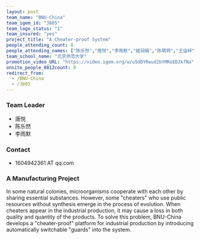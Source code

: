 ```yaml
---
layout: post
team_name: "BNU-China"
team_igem_id: "3805"
team_logo_status: "1"
team_insured: "yes"
project_title: "A Cheater-proof System"
people_attending_count: 8
people_attending_names: ["陈乐然","唐悦","李雨默","姬润娟","陈珺玥","王运梓","张瀚霖","古秋辰"]
team_school_name: "北京师范大学"
promotion_video_URL: "https://video.igem.org/w/u5dDYRwud2bYMRoED2kfNa"
onsite_people_0812count: 0
redirect_from:
  - /BNU-China
  - /3805
---
```



### Team Leader
* 唐悦
* 陈乐然
* 李雨默

### Contact
* 1604942361 AT qq.com

### A Manufacturing Project

In some natural colonies, microorganisms cooperate with each other by sharing essential substances. However, some "cheaters" who use public resources without synthesis emerge in the process of evolution. When cheaters appear in the industrial production, it may cause a loss in both quality and quantity of the products. To solve this problem, BNU-China develops a "cheater-proof" platform for industrial production by introducing automatically switchable "guards" into the system.
